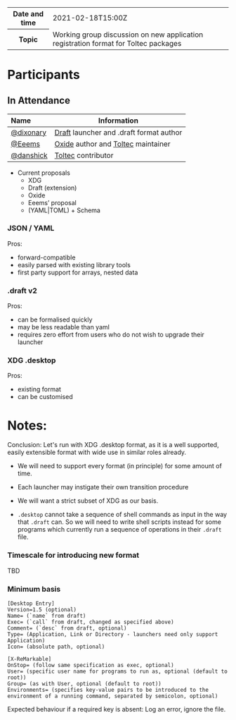 <table>
<tr>
    <th>Date and time</th>
    <td>2021-02-18T15:00Z</td>
</tr>
<tr>
    <th>Topic</th>
    <td>Working group discussion on new application registration format for Toltec packages</td>
</tr>
</table>

# Participants

## In Attendance

| Name                                               | Information                                                  |
| :------------------------------------------------- | ------------------------------------------------------------ |
| [@dixonary](https://github.com/dixonary)           | [Draft](https://github.com/dixonary/draft-reMarkable) launcher and .draft format author |
| [@Eeems](https://github.com/Eeems)                 | [Oxide](https://github.com/Eeems/oxide) author and [Toltec](https://github.com/toltec-dev/toltec) maintainer |
| [@danshick](https://github.com/danshick)           | [Toltec](https://github.com/toltec-dev/toltec) contributor                                                   |

- Current proposals
    - XDG
    - Draft (extension)
    - Oxide
    - Eeems’ proposal
    - (YAML|TOML) + Schema

### JSON / YAML

Pros: 
* forward-compatible
* easily parsed with existing library tools
* first party support for arrays, nested data

### .draft v2

Pros: 
* can be formalised quickly
* may be less readable than yaml
* requires zero effort from users who do not wish to upgrade their launcher

### XDG .desktop

Pros:
* existing format
* can be customised

# Notes:

Conclusion: Let's run with XDG .desktop format, as it is a well supported, easily extensible format with wide use in similar roles already.

- We will need to support every format (in principle) for some amount of time.

- Each launcher may instigate their own transition procedure

- We will want a strict subset of XDG as our basis.

- `.desktop` cannot take a sequence of shell commands as input in the way that `.draft` can. So we will need to write shell scripts instead for some programs which currently run a sequence of operations in their `.draft` file.

### Timescale for introducing new format

TBD


### Minimum basis

```
[Desktop Entry]
Version=1.5 (optional)
Name= (`name` from draft)
Exec= (`call` from draft, changed as specified above)
Comment= (`desc` from draft, optional)
Type= (Application, Link or Directory - launchers need only support Application)
Icon= (absolute path, optional)

[X-ReMarkable]
OnStop= (follow same specification as exec, optional)
User= (specific user name for programs to run as, optional (default to root))
Group= (as with User, optional (default to root))
Environments= (specifies key-value pairs to be introduced to the environment of a running command, separated by semicolon, optional)
```

Expected behaviour if a required key is absent: Log an error, ignore the file.

